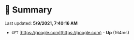 # 📖 Summary
Last updated: **5/9/2021, 7:40:16 AM**

- `GET` [https://google.com](https://google.com) - **Up** (164ms)
